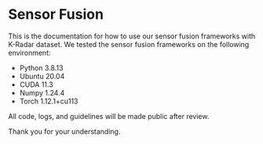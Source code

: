 # Sensor Fusion

This is the documentation for how to use our sensor fusion frameworks with K-Radar dataset. We tested the sensor fusion frameworks on the following environment:

* Python 3.8.13
* Ubuntu 20.04
* CUDA 11.3
* Numpy 1.24.4
* Torch 1.12.1+cu113

All code, logs, and guidelines will be made public after review.

Thank you for your understanding.
